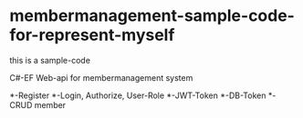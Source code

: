 # membermanagement-sample-code-for-represent-myself
this is a sample-code

C#-EF Web-api for membermanagement system

*-Register
*-Login, Authorize, User-Role
*-JWT-Token
*-DB-Token
*-CRUD member
